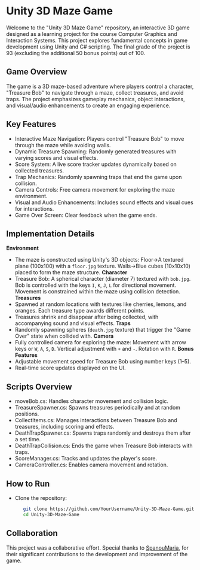 # Unity 3D Maze Game
Welcome to the "Unity 3D Maze Game" repository, an interactive 3D game designed as a learning project for the course Computer Graphics and Interaction Systems. This project explores fundamental concepts in game development using Unity and C# scripting. The final grade of the project is 93 (excluding the additional 50 bonus points) out of 100.


## Game Overview
The game is a 3D maze-based adventure where players control a character, "Treasure Bob" to navigate through a maze, collect treasures, and avoid traps. The project emphasizes gameplay mechanics, object interactions, and visual/audio enhancements to create an engaging experience.


## Key Features
- Interactive Maze Navigation: Players control "Treasure Bob" to move through the maze while avoiding walls.
- Dynamic Treasure Spawning: Randomly generated treasures with varying scores and visual effects.
- Score System: A live score tracker updates dynamically based on collected treasures.
- Trap Mechanics: Randomly spawning traps that end the game upon collision.
- Camera Controls: Free camera movement for exploring the maze environment.
- Visual and Audio Enhancements: Includes sound effects and visual cues for interactions.
- Game Over Screen: Clear feedback when the game ends.


## Implementation Details
**Environment**
- The maze is constructed using Unity's 3D objects: Floor->A textured plane (100x100) with a `floor.jpg` texture. Walls->Blue cubes
  (10x10x10) placed to form the maze structure.
**Character**
- Treasure Bob: A spherical character (diameter 7) textured with `bob.jpg`. Bob is controlled with the keys `I`, `K`, `J`, `L` for directional movement. Movement is constrained within the maze using collision detection.
**Treasures**
- Spawned at random locations with textures like cherries, lemons, and oranges. Each treasure type awards different points.
- Treasures shrink and disappear after being collected, with accompanying sound and visual effects.
**Traps**
- Randomly spawning spheres (`death.jpg` texture) that trigger the "Game Over" state when collided with.
**Camera**
- Fully controlled camera for exploring the maze: Movement with arrow keys or `W`, `A`, `S`, `D`. Vertical adjustment
  with `+` and `-`. Rotation with `R`.
**Bonus Features**
- Adjustable movement speed for Treasure Bob using number keys (1–5).
- Real-time score updates displayed on the UI.


## Scripts Overview
- moveBob.cs: Handles character movement and collision logic.
- TreasureSpawner.cs: Spawns treasures periodically and at random positions.
- CollectItems.cs: Manages interactions between Treasure Bob and treasures, including scoring and effects.
- DeathTrapSpawner.cs: Spawns traps randomly and destroys them after a set time.
- DeathTrapCollision.cs: Ends the game when Treasure Bob interacts with traps.
- ScoreManager.cs: Tracks and updates the player's score.
- CameraController.cs: Enables camera movement and rotation.


## How to Run
- Clone the repository:
  ```bash
     git clone https://github.com/YourUsername/Unity-3D-Maze-Game.git
     cd Unity-3D-Maze-Game


## Collaboration
This project was a collaborative effort. Special thanks to [SpanouMaria](https://github.com/SpanouMaria), for their significant contributions to the development and improvement of the game.
